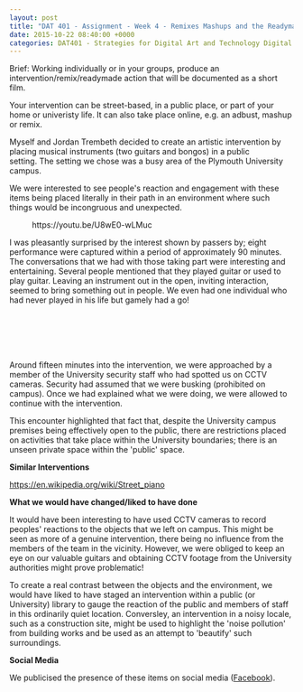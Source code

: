 ```yaml
---
layout: post
title: "DAT 401 - Assignment - Week 4 - Remixes Mashups and the Readymade"
date: 2015-10-22 08:40:00 +0000
categories: DAT401 - Strategies for Digital Art and Technology Digital Art and Technology
---
```


Brief: Working individually or in your groups, produce an intervention/remix/readymade action that will be documented as a short film.

Your intervention can be street-based, in a public place, or part of your home or univeristy life. It can also take place online, e.g. an adbust, mashup or remix.

Myself and Jordan Trembeth decided to create an artistic intervention by placing musical instruments (two guitars and bongos) in a public setting.&nbsp;The setting we chose was a busy area of the Plymouth University campus.

We were interested to see people's reaction and engagement with&nbsp;these items being placed literally in their path in an environment where such things would be incongruous and unexpected.

<figure class="wp-block-embed is-type-video is-provider-youtube wp-block-embed-youtube wp-embed-aspect-16-9 wp-has-aspect-ratio"><div class="wp-block-embed__wrapper">
https://youtu.be/U8wE0-wLMuc
</div></figure>

I was pleasantly surprised by the interest shown by passers by; eight performance were captured within a period of approximately 90 minutes. The conversations that we had with those taking part were interesting and entertaining. Several people mentioned that they played guitar or used to play guitar. Leaving an instrument out in the open, inviting interaction, seemed to bring something out in people. We even had one individual who had never played in his life but gamely had a go!

<figure class="wp-block-gallery has-nested-images columns-3 is-cropped"><figure class="wp-block-image size-large"><a href="{{ site.baseurl }}/wp-content/uploads/2015/10/dsc0073_small_22219352209_o-e1670575983810.jpg"><img src="https://www.circleseven.co.uk/wp-content/uploads/2015/10/dsc0073_small_22219352209_o-681x1024.jpg" alt="" class="wp-image-196"/></a></figure>

<figure class="wp-block-image size-large"><a href="{{ site.baseurl }}/wp-content/uploads/2022/12/dsc0034_small_22219376919_o.jpg"><img src="https://www.circleseven.co.uk/wp-content/uploads/2022/12/dsc0034_small_22219376919_o-681x1024.jpg" alt="" class="wp-image-192"/></a></figure>

<figure class="wp-block-image size-large"><a href="{{ site.baseurl }}/wp-content/uploads/2022/12/dsc0076_small_22219348019_o.jpg"><img src="https://www.circleseven.co.uk/wp-content/uploads/2022/12/dsc0076_small_22219348019_o-681x1024.jpg" alt="" class="wp-image-193"/></a></figure>

<figure class="wp-block-image size-large"><a href="{{ site.baseurl }}/wp-content/uploads/2022/12/dsc0051_small_22218215120_o.jpg"><img src="https://www.circleseven.co.uk/wp-content/uploads/2022/12/dsc0051_small_22218215120_o-681x1024.jpg" alt="" class="wp-image-191"/></a></figure>

<figure class="wp-block-image size-large"><a href="{{ site.baseurl }}/wp-content/uploads/2022/12/dsc0064_small_22218473658_o.jpg"><img src="https://www.circleseven.co.uk/wp-content/uploads/2022/12/dsc0064_small_22218473658_o-681x1024.jpg" alt="" class="wp-image-190"/></a></figure>

<figure class="wp-block-image size-large"><a href="{{ site.baseurl }}/wp-content/uploads/2022/12/dsc0032_small_22218229290_o.jpg"><img src="https://www.circleseven.co.uk/wp-content/uploads/2022/12/dsc0032_small_22218229290_o-681x1024.jpg" alt="" class="wp-image-189"/></a></figure>
</figure>

Around fifteen minutes into the intervention, we were approached by a member of the University security staff who had spotted us on CCTV cameras. Security&nbsp;had assumed that we were busking (prohibited on campus). Once we had explained what we were doing, we were allowed to continue with the intervention.

This encounter highlighted that fact that, despite the University campus premises being effectively open to the public, there are restrictions placed on activities that take place within the University boundaries; there is an unseen private space within the 'public' space.

**Similar Interventions**

<p><a href="https://en.wikipedia.org/wiki/Street_piano" target="_blank" rel="noreferrer noopener">https://en.wikipedia.org/wiki/Street_piano</a></p>

**What we would have changed/liked to have done**

It would have been interesting to have used CCTV cameras to record peoples' reactions to the objects that we left on campus. This might be seen as more of a genuine intervention, there being no influence from the members of the team in the vicinity. However, we were obliged to keep an eye on our valuable guitars and obtaining CCTV footage from the University authorities might prove problematic!

To create a real contrast between the objects and the environment, we would have liked to have staged an intervention within a public (or University) library to gauge the reaction of the public and members of staff in this ordinarily quiet location. Conversley, an intervention in a noisy locale, such as a construction site, might be used to highlight the 'noise pollution' from building works and be used as an attempt to 'beautify' such surroundings.

**Social Media**

<p>We publicised the presence of these items on social media (<a href="https://www.facebook.com/groups/expressyourselfplymouth/">Facebook</a>).</p>
